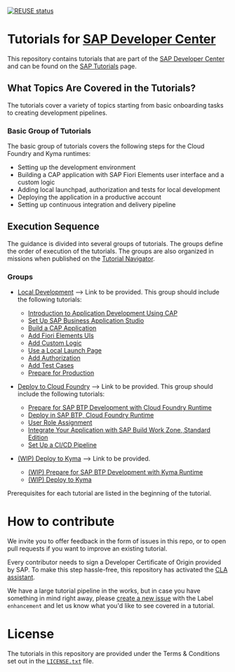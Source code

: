 [![REUSE status](https://api.reuse.software/badge/github.com/sap-tutorials/btp-dev-guidance)](https://api.reuse.software/info/github.com/sap-tutorials/btp-dev-guidance)

# Tutorials for [SAP Developer Center](https://developers.sap.com)
This repository contains tutorials that are part of the [SAP Developer Center](https://developers.sap.com) and can be found on the [SAP Tutorials](https://developers.sap.com/tutorial-navigator.html) page.


## What Topics Are Covered in the Tutorials?

The tutorials cover a variety of topics starting from basic onboarding tasks to creating development pipelines.

### Basic Group of Tutorials

The basic group of tutorials covers the following steps for the Cloud Foundry and Kyma runtimes:

- Setting up the development environment
- Building a CAP application with SAP Fiori Elements user interface and a custom logic
- Adding local launchpad, authorization and tests for local development
- Deploying the application in a productive account
- Setting up continuous integration and delivery pipeline


## Execution Sequence
The guidance is divided into several groups of tutorials. The groups define the order of execution of the tutorials. The groups are also organized in missions when published on the [Tutorial Navigator](https://developers.sap.com/tutorial-navigator.html).

### Groups

- [Local Development]() --> Link to be provided. This group should include the following tutorials:
    - [Introduction to Application Development Using CAP](https://developers.sap.com/tutorials/introduction.html)
    - [Set Up SAP Business Application Studio](https://developers.sap.com/tutorials/set-up-bas.html)
    - [Build a CAP Application](https://developers.sap.com/tutorials/build-cap-app.html)
    - [Add Fiori Elements UIs](https://developers.sap.com/tutorials/add-fiori-elements-uis.html)
    - [Add Custom Logic](https://developers.sap.com/tutorials/add-custom-logic.html)
    - [Use a Local Launch Page](https://developers.sap.com/tutorials/use-local-launch-page.html)
    - [Add Authorization](https://developers.sap.com/tutorials/add-authorization.html)
    - [Add Test Cases](https://developers.sap.com/tutorials/add-test-cases.html)
    - [Prepare for Production](https://developers.sap.com/tutorials/prep-for-prod.html)

- [Deploy to Cloud Foundry]() --> Link to be provided. This group should include the following tutorials:
    - [Prepare for SAP BTP Development with Cloud Foundry Runtime](https://developers.sap.com/tutorials/prepare-btp-cf.html)
    - [Deploy in SAP BTP, Cloud Foundry Runtime](https://developers.sap.com/tutorials/deploy-to-cf.html)
    - [User Role Assignment](https://developers.sap.com/tutorials/integrate-with-work-zone.html) 
    - [Integrate Your Application with SAP Build Work Zone, Standard Edition](https://developers.sap.com/tutorials/user-role-assignment.html)
    - [Set Up a CI/CD Pipeline](https://developers.sap.com/tutorials/set-up-cicd.html)

- [(WIP) Deploy to Kyma]() --> Link to be provided.
    - [(WIP) Prepare for SAP BTP Development with Kyma Runtime]()
    - [(WIP) Deploy to Kyma]()

Prerequisites for each tutorial are listed in the beginning of the tutorial.


# How to contribute
We invite you to offer feedback in the form of issues in this repo, or to open pull requests if you want to improve an existing tutorial.

Every contributor needs to sign a Developer Certificate of Origin provided by SAP. To make this step hassle-free, this repository has activated the [CLA assistant](https://cla-assistant.io).

We have a large tutorial pipeline in the works, but in case you have something in mind right away, please [create a new issue](https://github.com/SAPDocuments/Tutorials/issues/new) with the Label `enhancement` and let us know what you'd like to see covered in a tutorial.


# License
The tutorials in this repository are provided under the Terms & Conditions set out in the [`LICENSE.txt`](LICENSE.txt) file.




